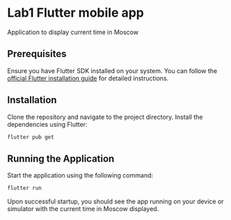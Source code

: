# Lab1 Flutter mobile app

Application to display current time in Moscow

## Prerequisites

Ensure you have Flutter SDK installed on your system. You can follow the [official Flutter installation guide](https://flutter.dev/docs/get-started/install) for detailed instructions.

## Installation

Clone the repository and navigate to the project directory. Install the
dependencies using Flutter:

```bash
flutter pub get
```

## Running the Application
Start the application using the following command:

```bash
flutter run
```

Upon successful startup, you should see the app running on your device or simulator with the current time in Moscow displayed.

